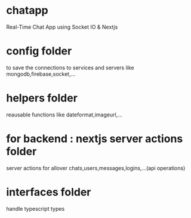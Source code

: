 # chatapp
Real-Time Chat App using Socket IO &amp; Nextjs

# config folder 
to save the connections to services and servers like mongodb,firebase,socket,...


# helpers folder
reausable functions like dateformat,imageurl,...


# for backend : nextjs server actions folder
server actions for allover chats,users,messages,logins,...(api operations)

# interfaces folder
handle typescript types
